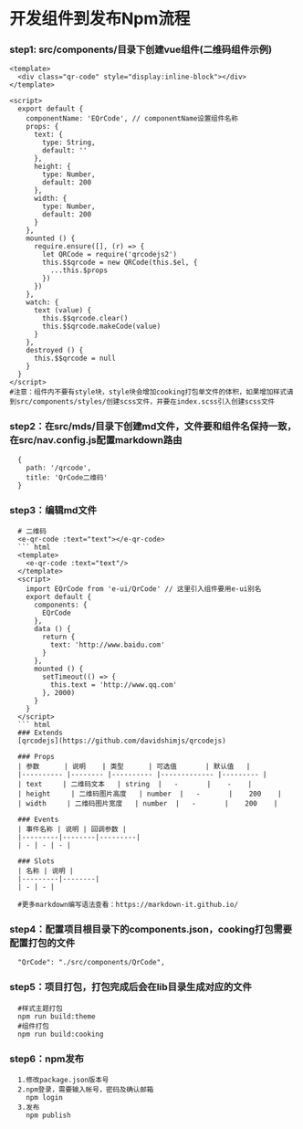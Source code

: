 # 开发组件到发布Npm流程
### step1: src/components/目录下创建vue组件(二维码组件示例)
```
<template>
  <div class="qr-code" style="display:inline-block"></div>
</template>

<script>
  export default {
    componentName: 'EQrCode', // componentName设置组件名称
    props: {
      text: {
        type: String,
        default: ''
      },
      height: {
        type: Number,
        default: 200
      },
      width: {
        type: Number,
        default: 200
      }
    },
    mounted () {
      require.ensure([], (r) => {
        let QRCode = require('qrcodejs2')
        this.$$qrcode = new QRCode(this.$el, {
          ...this.$props
        })
      })
    },
    watch: {
      text (value) {
        this.$$qrcode.clear()
        this.$$qrcode.makeCode(value)
      }
    },
    destroyed () {
      this.$$qrcode = null
    }
  }
</script>
#注意：组件内不要有style块，style块会增加cooking打包单文件的体积，如果增加样式请到src/components/styles/创建scss文件，并要在index.scss引入创建scss文件
```

### step2：在src/mds/目录下创建md文件，文件要和组件名保持一致，在src/nav.config.js配置markdown路由
```
  {
    path: '/qrcode',
    title: 'QrCode二维码'
  }
```

### step3：编辑md文件
```
  # 二维码
  <e-qr-code :text="text"></e-qr-code>
  ``` html
  <template>
    <e-qr-code :text="text"/>
  </template>
  <script>
    import EQrCode from 'e-ui/QrCode' // 这里引入组件要用e-ui别名
    export default {
      components: {
        EQrCode
      },
      data () {
        return {
          text: 'http://www.baidu.com'
        }
      },
      mounted () {
        setTimeout(() => {
          this.text = 'http://www.qq.com'
        }, 2000)
      }
    }
  </script>
  ``` html
  ### Extends
  [qrcodejs](https://github.com/davidshimjs/qrcodejs)

  ### Props
  | 参数      | 说明    | 类型      | 可选值       | 默认值   |
  |---------- |-------- |---------- |------------- |--------- |
  | text     | 二维码文本   | string  |   -       |    -    |
  | height     | 二维码图片高度   | number  |   -       |    200    |
  | width     | 二维码图片宽度   | number  |   -       |    200    |

  ### Events
  | 事件名称 | 说明 | 回调参数 |
  |---------|--------|---------|
  | - | - | - |

  ### Slots
  | 名称 | 说明 | 
  |---------|--------|
  | - | - |
  
  #更多markdown编写语法查看：https://markdown-it.github.io/
```

### step4：配置项目根目录下的components.json，cooking打包需要配置打包的文件
```
  "QrCode": "./src/components/QrCode",
```

### step5：项目打包，打包完成后会在lib目录生成对应的文件
```
  #样式主题打包
  npm run build:theme
  #组件打包
  npm run build:cooking
```

### step6：npm发布
```
  1.修改package.json版本号
  2.npm登录，需要输入帐号，密码及确认邮箱
    npm login
  3.发布
    npm publish
  
```